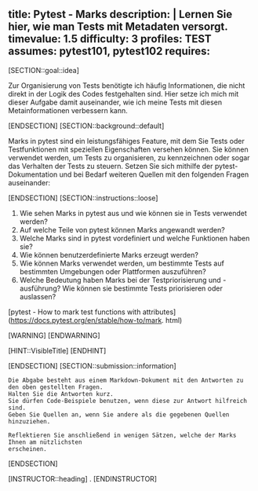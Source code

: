 title: Pytest - Marks
description: |
  Lernen Sie hier, wie man Tests mit Metadaten versorgt.
timevalue: 1.5
difficulty: 3
profiles: TEST
assumes: pytest101, pytest102
requires:
---
[SECTION::goal::idea]

Zur Organisierung von Tests benötigte ich häufig Informationen, die nicht direkt in der Logik
des Codes festgehalten sind.
Hier setze ich mich mit dieser Aufgabe damit auseinander, wie ich meine Tests mit diesen Metainformationen
verbessern kann.

[ENDSECTION]
[SECTION::background::default]

Marks in pytest sind ein leistungsfähiges Feature, mit dem Sie Tests oder Testfunktionen mit
speziellen Eigenschaften versehen können.
Sie können verwendet werden, um Tests zu organisieren, zu kennzeichnen oder sogar das Verhalten
der Tests zu steuern.
Setzen Sie sich mithilfe der pytest-Dokumentation und bei Bedarf weiteren Quellen mit den
folgenden Fragen auseinander:

[ENDSECTION]
[SECTION::instructions::loose]

1. Wie sehen Marks in pytest aus und wie können sie in Tests verwendet werden?
2. Auf welche Teile von pytest können Marks angewandt werden?
3. Welche Marks sind in pytest vordefiniert und welche Funktionen haben sie?
4. Wie können benutzerdefinierte Marks erzeugt werden?
5. Wie können Marks verwendet werden, um bestimmte Tests auf bestimmten Umgebungen oder
   Plattformen auszuführen?
6. Welche Bedeutung haben Marks bei der Testpriorisierung und -ausführung? Wie können sie
   bestimmte Tests priorisieren oder auslassen?

[pytest - How to mark test functions with attributes](https://docs.pytest.org/en/stable/how-to/mark.
html)

[WARNING]
[ENDWARNING]

[HINT::VisibleTitle]
[ENDHINT]

[ENDSECTION]
[SECTION::submission::information]

    Die Abgabe besteht aus einem Markdown-Dokument mit den Antworten zu den oben gestellten Fragen.
    Halten Sie die Antworten kurz.
    Sie dürfen Code-Beispiele benutzen, wenn diese zur Antwort hilfreich sind.
    Geben Sie Quellen an, wenn Sie andere als die gegebenen Quellen hinzuziehen.

    Reflektieren Sie anschließend in wenigen Sätzen, welche der Marks Ihnen am nützlichsten
    erscheinen.

[ENDSECTION]

[INSTRUCTOR::heading]
.
[ENDINSTRUCTOR]
